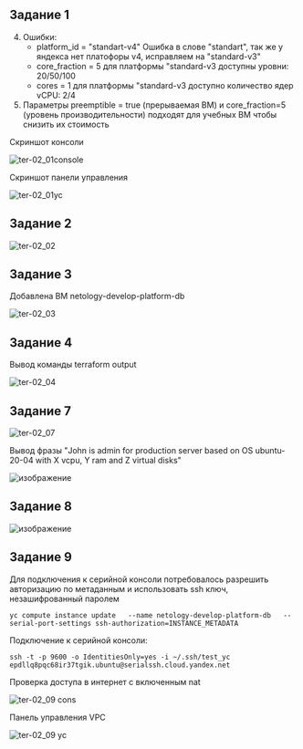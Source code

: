 ## Задание 1

4. Ошибки:
    * platform_id = "standart-v4" Ошибка в слове "standart", так же у яндекса нет платофоры v4, исправляем на "standard-v3"
    * core_fraction = 5 для платформы "standard-v3 доступны уровни: 20/50/100
    * cores = 1 для платформы "standard-v3 доступно количество ядер vCPU:  2/4
6. Параметры preemptible = true (прерываемая ВМ) и core_fraction=5 (уровень производительности) подходят для учебных ВМ чтобы снизить их стоимость

Скриншот консоли

![ter-02_01console](https://github.com/user-attachments/assets/b4dd0022-5ca7-43eb-b5ef-c6a64778c2e8)

Скриншот панели управления

![ter-02_01yc](https://github.com/user-attachments/assets/b4731642-8b3e-4131-abe1-198ed6a2c18f)

## Задание 2

![ter-02_02](https://github.com/user-attachments/assets/73723ad2-b5d2-4637-a90f-215a6b083298)

## Задание 3

Добавлена ВМ netology-develop-platform-db

![ter-02_03](https://github.com/user-attachments/assets/9827d0d9-babe-4886-9b85-b50cc6f4732e)

## Задание 4

Вывод команды terraform output

![ter-02_04](https://github.com/user-attachments/assets/d7168451-4cdd-435b-a335-12aac616365c)

## Задание 7

![ter-02_07](https://github.com/user-attachments/assets/9945dbc3-ef03-470d-8482-580ecec57f58)

Вывод фразы "John is admin for production server based on OS ubuntu-20-04 with X vcpu, Y ram and Z virtual disks"

![изображение](https://github.com/user-attachments/assets/ed5542f1-36a5-4ef5-87d3-27cc09fab969)

## Задание 8

![изображение](https://github.com/user-attachments/assets/03938d5f-e6bf-4064-a445-ae949098f83b)

## Задание 9
Для подключения к серийной консоли потребовалось разрешить авторизацию по метаданным и использовать ssh ключ, незашифрованный паролем

`yc compute instance update   --name netology-develop-platform-db   --serial-port-settings ssh-authorization=INSTANCE_METADATA`

Подключение к серийной консоли:

`ssh -t -p 9600 -o IdentitiesOnly=yes -i ~/.ssh/test_yc epdllq8pqc68ir37tgik.ubuntu@serialssh.cloud.yandex.net`

Проверка доступа в интернет с включенным nat

![ter-02_09 cons](https://github.com/user-attachments/assets/290e496a-847a-4de2-a10a-b3eba22b8612)

Панель управления VPC

![ter-02_09 yc](https://github.com/user-attachments/assets/e9df0ed0-db6d-4bb3-b82b-d26d74929929)
